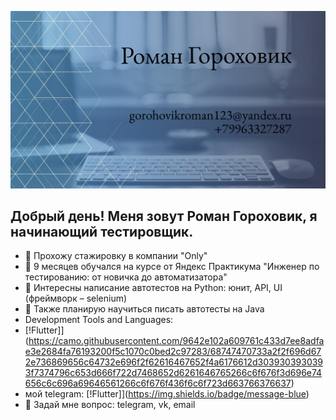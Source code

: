 ![Header](https://github.com/Romanneq/Romanneq/blob/main/assets/photo.png)

## Добрый день! Меня зовут Роман Гороховик, я начинающий тестировщик.

- 🔭 Прохожу стажировку в компании "Only"
- 🌱 9 месяцев обучался на курсе от Яндекс Практикума "Инженер по тестированию: от новичка до автоматизатора"
- 👯 Интересны написание автотестов на Python: юнит, API, UI (фреймворк – selenium)
- 🤔 Также планирую научиться писать автотесты на Java
- Development Tools and Languages:
- [!Flutter]](https://camo.githubusercontent.com/9642e102a609761c433d7ee8adfae3e2684fa76193200f5c1070c0bed2c97283/68747470733a2f2f696d672e736869656c64732e696f2f62616467652f4a6176612d3039303930393f7374796c653d666f722d7468652d6261646765266c6f676f3d696e74656c6c696a69646561266c6f676f436f6c6f723d663766376637)
- мой telegram: [!Flutter]](https://img.shields.io/badge/message-blue)
- 💬 Задай мне вопрос: telegram, vk, email

